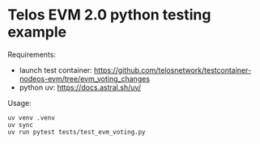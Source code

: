# Telos EVM 2.0 python testing example

Requirements:

 - launch test container: https://github.com/telosnetwork/testcontainer-nodeos-evm/tree/evm_voting_changes
 - python uv: https://docs.astral.sh/uv/

Usage:

    uv venv .venv
    uv sync
    uv run pytest tests/test_evm_voting.py
